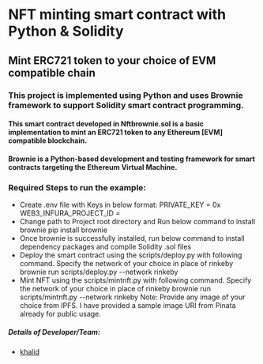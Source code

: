 # NFT minting smart contract with Python & Solidity

## Mint ERC721 token to your choice of EVM compatible chain

### This project is implemented using Python and uses Brownie framework to support Solidity smart contract programming. 

#### This smart contract developed in Nftbrownie.sol is a basic implementation to mint an ERC721 token to any Ethereum [EVM] compatible blockchain.
#### Brownie is a Python-based development and testing framework for smart contracts targeting the Ethereum Virtual Machine.

### Required Steps to run the example:

- Create .env file with Keys in below format:
    PRIVATE_KEY = 0x<Copy private key of your WALLET Address>
    WEB3_INFURA_PROJECT_ID = <Copy Project ID from Infura Testnet of your choice. Provide the network name in brownie-config.yaml>
- Change path to Project root directory and Run below command to install brownie
    pip install brownie
- Once brownie is successfully installed, run below command to install dependency packages and compile Solidity .sol files
- Deploy the smart contract using the scripts/deploy.py with following command. Specify the network of your choice in place of rinkeby
    brownie run scripts/deploy.py --network rinkeby
- Mint NFT using the scripts/mintnft.py with following command. Specify the network of your choice in place of rinkeby
    brownie run scripts/mintnft.py --network rinkeby
  Note: Provide any image of your choice from IPFS. I have provided a sample image URI from Pinata already for public usage.
  
##### Details of Developer/Team: 
  - <a href="https://github.com/khaliduddin">khalid</a>
 
